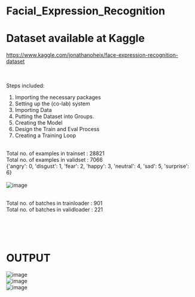 # Facial_Expression_Recognition
# Dataset available at Kaggle
https://www.kaggle.com/jonathanoheix/face-expression-recognition-dataset

<br><br>
Steps included:
1. Importing the necessary packages
2. Setting up the (co-lab) system
3. Importing Data
4. Putting the Dataset into Groups.
5. Creating the Model
6. Design the Train and Eval Process
7. Creating a Training Loop
<br><br>

Total no. of examples in trainset : 28821
<br>
Total no. of examples in validset : 7066
<br>
{'angry': 0, 'disgust': 1, 'fear': 2, 'happy': 3, 'neutral': 4, 'sad': 5, 'surprise': 6}
<br><br>
![image](https://github.com/user-attachments/assets/f14af0ea-3335-4171-bf23-55d8435ca595)

<br>
Total no. of batches in trainloader : 901
<br>
Total no. of batches in validloader : 221
<br><br>

<br><br>
#  OUTPUT


![image](https://github.com/user-attachments/assets/acd52984-76d9-4d61-b3f7-875dddca19e9)
<br>
![image](https://github.com/user-attachments/assets/0cbb6fe6-99c7-468e-ba1d-393d318e9a94)
<br>
![image](https://github.com/user-attachments/assets/6792a4d0-70da-4eb6-b272-d2d9695f8d02)


